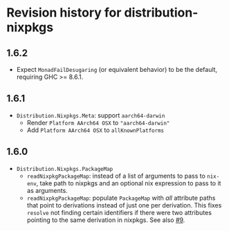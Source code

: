 # Revision history for distribution-nixpkgs

## 1.6.2

* Expect `MonadFailDesugaring` (or equivalent behavior) to be the default,
  requiring GHC >= 8.6.1.

## 1.6.1

* `Distribution.Nixpkgs.Meta`: support `aarch64-darwin`
  * Render `Platform AArch64 OSX` to `"aarch64-darwin"`
  * Add `Platform AArch64 OSX` to `allKnownPlatforms`

## 1.6.0

* `Distribution.Nixpkgs.PackageMap`
  * `readNixpkgPackageMap`: instead of a list of arguments to pass to
    `nix-env`, take path to nixpkgs and an optional nix expression
    to pass to it as arguments.
  * `readNixpkgPackageMap`: populate `PackageMap` with *all* attribute
    paths that point to derivations instead of just one per derivation.
    This fixes `resolve` not finding certain identifiers if there were
    two attributes pointing to the same derivation in nixpkgs. See also
    [#9](https://github.com/NixOS/distribution-nixpkgs/issues/9).
